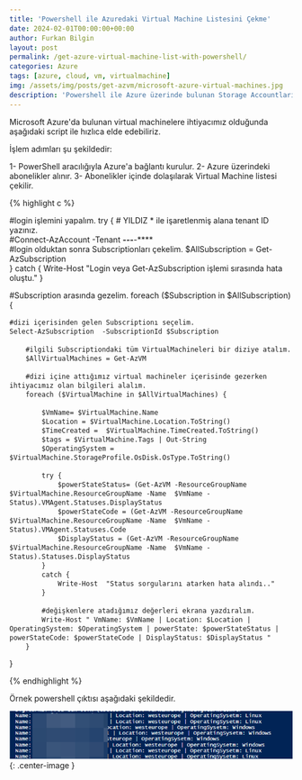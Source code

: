 ```yaml
---
title: 'Powershell ile Azuredaki Virtual Machine Listesini Çekme'
date: 2024-02-01T00:00:00+00:00
author: Furkan Bilgin
layout: post
permalink: /get-azure-virtual-machine-list-with-powershell/
categories: Azure
tags: [azure, cloud, vm, virtualmachine]
img: /assets/img/posts/get-azvm/microsoft-azure-virtual-machines.jpg
description: 'Powershell ile Azure üzerinde bulunan Storage Accountların TLS versionunu öğrenme'
---
```


Microsoft Azure'da bulunan virtual machinelere ihtiyacımız olduğunda aşağıdaki script ile hızlıca elde edebiliriz.

İşlem adımları şu şekildedir:

1- PowerShell aracılığıyla Azure'a bağlantı kurulur.
2- Azure üzerindeki abonelikler alınır.
3- Abonelikler içinde dolaşılarak Virtual Machine listesi çekilir.

{% highlight c %}

#login işlemini yapalım.
try {
    # YILDIZ * ile işaretlenmiş alana tenant ID yazınız.    
    #Connect-AzAccount -Tenant ****-*****-***-******-****  
    #login olduktan sonra Subscriptionları çekelim.
    $AllSubscription = Get-AzSubscription       
}
catch {
    Write-Host  "Login veya Get-AzSubscription işlemi sırasında hata oluştu."
}

#Subscription arasında gezelim.
foreach ($Subscription  in $AllSubscription) {    
    
    #dizi içerisinden gelen Subscriptionı seçelim.
	Select-AzSubscription  -SubscriptionId $Subscription 
            
        #ilgili Subscriptiondaki tüm VirtualMachineleri bir diziye atalım.
        $AllVirtualMachines = Get-AzVM       
        
        #dizi içine attığımız virtual machineler içerisinde gezerken ihtiyacımız olan bilgileri alalım.
        foreach ($VirtualMachine in $AllVirtualMachines) {
            
            $VmName= $VirtualMachine.Name
            $Location = $VirtualMachine.Location.ToString()          
            $TimeCreated =  $VirtualMachine.TimeCreated.ToString()           
            $tags = $VirtualMachine.Tags | Out-String                 
            $OperatingSystem = $VirtualMachine.StorageProfile.OsDisk.OsType.ToString()
            
            try {
                $powerStateStatus= (Get-AzVM -ResourceGroupName  $VirtualMachine.ResourceGroupName -Name  $VmName -Status).VMAgent.Statuses.DisplayStatus
                $powerStateCode = (Get-AzVM -ResourceGroupName  $VirtualMachine.ResourceGroupName -Name  $VmName -Status).VMAgent.Statuses.Code
                $DisplayStatus = (Get-AzVM -ResourceGroupName  $VirtualMachine.ResourceGroupName -Name  $VmName -Status).Statuses.DisplayStatus          
            }
            catch {
                Write-Host  "Status sorgularını atarken hata alındı.."
            } 

            #değişkenlere atadığımız değerleri ekrana yazdıralım. 
            Write-Host " VmName: $VmName | Location: $Location | OperatingSystem: $OperatingSystem | powerState: $powerStateStatus | powerStateCode: $powerStateCode | DisplayStatus: $DisplayStatus "             
        } 
}

{% endhighlight %}

Örnek powershell çıktısı aşağıdaki şekildedir.

![Picture description](/assets/img/posts/get-azvm/example-screen-shot.png){: .center-image }